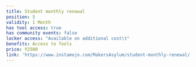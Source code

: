 ```yaml
---
title: Student monthly renewal
position: 5
validity: 1 Month
has tool access: true
has community events: false
locker access: "Available on additional cost\t"
benefits: Access to Tools
price: ₹2500
link: 'https://www.instamojo.com/MakersAsylum/student-monthly-renewal/'
---
```

